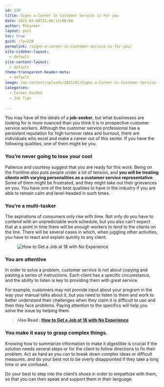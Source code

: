 ```yaml
---
id: 220
title: Signs a Career in Customer Service is For you
date: 2021-01-08T22:48:11+00:00
author: PhCareer
layout: post
toc: true
guid: /?p=220
permalink: /signs-a-career-in-customer-service-is-for-you/
site-sidebar-layout:
  - default
site-content-layout:
  - default
theme-transparent-header-meta:
  - default
image: /wp-content/uploads/2021/01/Signs-a-Career-in-Customer-Service-is-For-you.jpg
categories:
  - Career Guides
  - Job Tips
 
---
```

You may have all the ideals of a **job-seeker**, but what businesses are looking for is more nuanced than you think it is in prospective customer service workers. Although the customer service professional has a persistent reputation for high turnover rates and burnout, there are individuals who excel and make a career out of this sector. If you have the following qualities, one of them might be you.

### You&#8217;re never going to lose your cool

Patience and courtesy suggest that you are ready for this work. Being on the frontline also puts people under a lot of tension, and **you will be treating clients with varying personalities as a customer service representative**. Some of them might be frustrated, and they might take out their grievances on you. You have one of the best qualities to have in the industry if you are able to remain calm and level-headed in such times.

### You&#8217;re a multi-tasker

The aspirations of consumers only rise with time. Not only do you have to contend with an unpredictable work schedule, but you also can&#8217;t expect that at a point in time there will be enough workers to tend to the clients on the line. There will be several cases in which, when juggling other activities, you have to react and explain quickly to any client.

<div class="wp-block-image">
  <figure class="aligncenter size-large"><img loading="lazy" width="1024" height="577" src="/wp-content/uploads/2021/01/customer-service-examples-feature-image2-1024x577-1.png" alt="How to Get a Job at 18 with No Experience" class="wp-image-221" srcset="/wp-content/uploads/2021/01/customer-service-examples-feature-image2-1024x577-1.png 1024w, /wp-content/uploads/2021/01/customer-service-examples-feature-image2-1024x577-1-300x169.png 300w, /wp-content/uploads/2021/01/customer-service-examples-feature-image2-1024x577-1-768x433.png 768w" sizes="(max-width: 1024px) 100vw, 1024px" /></figure>
</div>

### You are attentive

In order to solve a problem, customer service is not about copying and pasting a series of instructions. Each client has a specific circumstance, and the ability to listen is key to providing them with great service. 

For example, customers may not provide input about your program in the way your manual talks about it, but you need to listen to them and work to better understand their challenges when they claim it is difficult to use and then they face problems. Paying attention to the specifics will help you solve the issue by helping them.

<blockquote class="wp-block-quote">
  <p>
    A<strong>lso Read : <a href="/how-to-get-a-job-at-18-with-no-experience/">How to Get a Job at 18 with No Experience</a></strong>
  </p>
</blockquote>

### You make it easy to grasp complex things.

Knowing how to summarize information to make it digestible is crucial if the solution needs several steps or for the client to follow directions to fix their problem. Act as hard as you can to break down complex ideas or difficult measures, and do your best not to be overly disappointed if they take a long time or are confused.

Do your best to step into the client&#8217;s shoes in order to empathize with them, so that you can then speak and support them in their language.
 